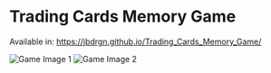 # Trading Cards Memory Game

Available in: https://jbdrgn.github.io/Trading_Cards_Memory_Game/

![Game Image 1](https://jbdrgn.github.io/Trading_Cards_Memory_Game/img/readme_1.png)
![Game Image 2](https://jbdrgn.github.io/Trading_Cards_Memory_Game/img/readme_2.png)
